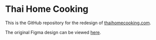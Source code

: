 # Thai Home Cooking

This is the GitHub repository for the redesign of [thaihomecooking.com](https://thaihomecooking.com).

The original Figma design can be viewed [here](https://www.figma.com/file/kxKVrZHHqJyhjOQZtADLkZ/THC-Site?node-id=0%3A1).